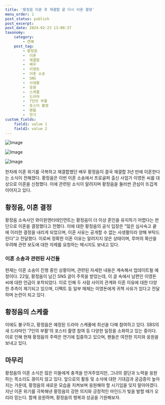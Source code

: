 ```yaml
---
title: '황정음 이혼 후 재결합 끝 다시 이혼 결정'
menu_order: 1
post_status: publish
post_excerpt: 
post_date: 2024-02-23 13:00:37
taxonomy:
    category:
        - 연예
    post_tag:
        - 황정음
        -  이혼
        -  재결합
        -  배우
        -  이영돈
        -  이혼 소송
        -  SNS
        -  사생활
        -  응원
        -  스케줄
        -  드라마
        -  7인의 부활
        -  포스터 촬영
        -  팬들
        -  연기
custom_fields:
    field1: value 1
    field2: value 2
---
```


![Image](https://ssl.pstatic.net/mimgnews/image/076/2024/02/22/2024022301001571800213171_20240222220405913.jpg?type=w540)

![Image](https://mimgnews.pstatic.net/image/076/2024/02/22/2024022301001571800213172_20240222220405918.jpg?type=w540)

![Image](https://ssl.pstatic.net/mimgnews/image/076/2024/02/22/2024022301001571800213173_20240222220405922.jpg?type=w540)

한차례 이혼 위기를 극복하고 재결합했던 배우 황정음이 결국 재결합 3년 만에 이혼한다는 소식이 전해졌다. 황정음은 이번 이혼 소송에서 프로골퍼 출신 사업가 이영돈 씨를 대상으로 이혼을 신청했다. 이에 관련된 소식이 알려지며 황정음을 둘러싼 관심이 뜨겁게 이어지고 있다.
## 황정음, 이혼 결정
황정음 소속사인 와이원엔터테인먼트는 황정음이 더 이상 혼인을 유지하기 어렵다는 판단으로 이혼을 결정했다고 전했다. 이에 대한 황정음의 공식 입장은 "많은 심사숙고 끝에 이러한 결정을 내리게 되었으며, 이혼 사유는 공개할 수 없는 사생활이라 양해 부탁드린다"고 전달했다. 이로써 정확한 이혼 이유는 알려지지 않은 상태이며, 루머의 확산을 우려해 관련 보도에 대한 자제를 요청하는 메시지도 보내고 있다.
### 이혼 소송과 관련된 사건들
현재는 이혼 소송이 진행 중인 상황이며, 관련된 자세한 내용은 계속해서 업데이트될 예정이다. 22일, 황정음이 남긴 SNS 글이 주목을 받았는데, 이 글 속에서 남편인 이영돈 씨에 대한 언급이 포착되었다. 이로 인해 두 사람 사이의 관계와 이혼 이유에 대한 다양한 추측이 제기되고 있으며, 더팩트 등 일부 매체는 이영돈에게 귀책 사유가 있다고 전달하며 논란이 되고 있다.
## 황정음의 스케줄
이에도 불구하고, 황정음은 예정된 드라마 스케줄에 최선을 다해 참여하고 있다. SBS의 새 드라마인 '7인의 부활'의 포스터 촬영 참여 등 다양한 일정을 소화하고 있는 중이다. 이로 인해 현재 황정음의 주력은 연기에 집중하고 있으며, 팬들은 여전한 지지와 응원을 보내고 있다.
## 마무리
황정음의 이혼 소식은 많은 이들에게 충격을 안겨주었지만, 그녀의 결단과 노력을 응원하는 목소리도 끊이지 않고 있다. 앞으로의 활동 및 소식에 대한 기대감과 궁금증이 높아지는 가운데, 황정음의 새로운 모습을 지켜보며 응원해야 할 시기임을 잊지 말아야겠다. 지난 이혼 위기를 극복해낸 황정음의 강한 의지와 긍정적인 마인드가 빛을 발할 때가 오리라 믿는다. 함께 응원하며, 황정음의 행복과 성공을 기원해보자.
